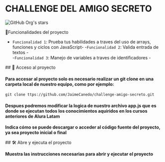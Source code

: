 <h1 allign="center"> CHALLENGE DEL AMIGO SECRETO </h1>

![GitHub Org's stars](https://img.shields.io/github/stars/camilafernanda?style=social)

:hammer:Funcionalidades del proyecto

- `Funcionalidad 1`: Prueba tus habilidades a traves del uso de arrays, funciones y ciclos con JavaScript-
-`Funcionalidad 2`: Valida entrada de textos -  
-`Funcionalidad 3`: Manejo de variables a traves de identificadores -

\## 📁 Acceso al proyecto

<h4> 
Para accesar al proyecto solo es necesario realizar un git clone en una carpeta local de nuestro equipo, como por ejemplo:
</h4> 

``` git clone ttps://github.com/JaimeCanedo/challenge-amigo-secreto.git ```

<h4> Despues podremos modificar la logica de nuestro archivo app.js que es donde se ejecutan todos los conocimientos aquiridos en los cursos anteriores de Alura Latam</h4>

**Indica cómo se puede descargar o acceder al código fuente del proyecto, ya sea proyecto inicial o final**

\## 🛠️ Abre y ejecuta el proyecto

**Muestra las instrucciones necesarias para abrir y ejecutar el proyecto**

